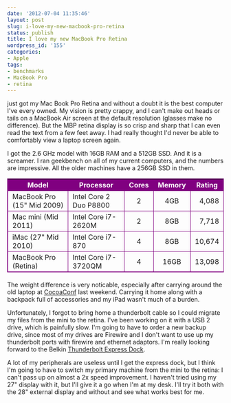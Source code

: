 ```yaml
---
date: '2012-07-04 11:35:46'
layout: post
slug: i-love-my-new-macbook-pro-retina
status: publish
title: I love my new MacBook Pro Retina
wordpress_id: '155'
categories:
- Apple
tags:
- benchmarks
- MacBook Pro
- retina
---
```



 just got my Mac Book Pro Retina and without a doubt it is the best computer I've every owned. My vision is pretty crappy, and I can't make out heads or tails on a MacBook Air screen at the default resolution (glasses make no difference). But the MBP retina display is so crisp and sharp that I can even read the text from a few feet away. I had really thought I'd never be able to comfortably view a laptop screen again.
<!--more-->
I got the 2.6 GHz model with 16GB RAM and a 512GB SSD. And it is a screamer. I ran geekbench on all of my current computers, and the numbers are impressive. All the older machines have a 256GB SSD in them.


<style type="text/css">
.specTable {
	border-collapse: collapse;
	border: 1px solid purple;
	margin-bottom:20px;
}
.specTable th {
	background-color: purple;
	color: white;
}
.specTable th:last-child {
	padding-right: 10px;
}
.specTable tr td,th {
	padding-left:10px;
	padding-right: 10px;
	padding-top: 3px;
	padding-bottom: 3px;
	border-bottom: 1px solid purple;
	border-left: 1px solid purple;
}
.specTable tr td:nth-child(3), td:nth-child(4) {
	text-align: center;
}
.specTable tr td:last-child {
	text-align:right;
	padding-right: 10px;
}
</style>


<table class="specTable">
<tr>
	<th>Model</th>
	<th>Processor</th>
	<th>Cores</th>
	<th>Memory</th>
	<th>Rating</th>
</tr>
<tr>
	<td>MacBook Pro (15&quot; Mid 2009)</td>
	<td>Intel Core 2 Duo P8800</td>
	<td>2</td>
	<td>4GB</td>
	<td>4,088</td>
</tr>
<tr>
	<td>Mac mini (Mid 2011)</td>
	<td>Intel Core i7-2620M</td>
	<td>2</td>
	<td>8GB</td>
	<td>7,718</td>
</tr>
<tr>
	<td>iMac (27&quot; Mid 2010)</td>
	<td>Intel Core i7-870</td>
	<td>4</td>
	<td>8GB</td>
	<td>10,674</td>
</tr>
<tr>
	<td>MacBook Pro (Retina)</td>
	<td>Intel Core i7-3720QM</td>
	<td>4</td>
	<td>16GB</td>
	<td>13,098</td>
</tr>

</table>




The weight difference is very noticable, especially after carrying around the old laptop at [CocoaConf](http://cocoaconf.com/) last weekend. Carrying it home along with a backpack full of accessories and my iPad wasn't much of a burden.

Unfortunately, I forgot to bring home a thunderbolt cable so I could migrate my files from the mini to the retina. I've been working on it with a USB 2 drive, which is painfully slow. I'm going to have to order a new backup drive, since most of my drives are Firewire and I don't want to use up my thunderbolt ports with firewire and ethernet adaptors. I'm really looking forward to the Belkin [Thunderbolt Express Dock](http://www.belkin.com/thunderbolt/).

A lot of my peripherals are useless until I get the express dock, but I think I'm going to have to switch my primary machine from the mini to the retina: I can't pass up on almost a 2x speed improvement. I haven't tried using my 27" display with it, but I'll give it a go when I'm at my desk. I'll try it both with the 28" external display and without and see what works best for me.
